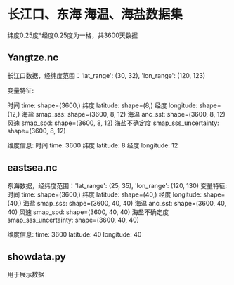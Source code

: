 # 长江口、东海 海温、海盐数据集
纬度0.25度*经度0.25度为一格，共3600天数据
## Yangtze.nc
长江口数据，经纬度范围：'lat_range': (30, 32), 'lon_range': (120, 123)

变量特征:

时间 time: shape=(3600,)
纬度 latitude: shape=(8,)
经度 longitude: shape=(12,)
海盐 smap_sss: shape=(3600, 8, 12)
海温 anc_sst: shape=(3600, 8, 12)
风速 smap_spd: shape=(3600, 8, 12)
海盐不确定度 smap_sss_uncertainty: shape=(3600, 8, 12)

维度信息:
时间 time: 3600
纬度 latitude: 8
经度 longitude: 12
## eastsea.nc
东海数据，经纬度范围：'lat_range': (25, 35), 'lon_range': (120, 130)
变量特征:
时间 time: shape=(3600,)
纬度 latitude: shape=(40,)
经度 longitude: shape=(40,)
海盐 smap_sss: shape=(3600, 40, 40)
海温 anc_sst: shape=(3600, 40, 40)
风速 smap_spd: shape=(3600, 40, 40)
海盐不确定度 smap_sss_uncertainty: shape=(3600, 40, 40)

维度信息:
time: 3600
latitude: 40
longitude: 40
## showdata.py
用于展示数据
